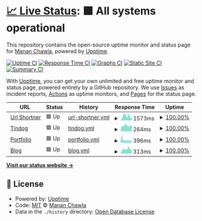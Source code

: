 # [📈 Live Status](https://mananchawla2005.github.io/upptime): <!--live status--> **🟩 All systems operational**

This repository contains the open-source uptime monitor and status page for [Manan Chawla](https://mananchawla.ml), powered by [Upptime](https://github.com/upptime/upptime).

[![Uptime CI](https://github.com/mananchawla2005/upptime/workflows/Uptime%20CI/badge.svg)](https://github.com/upptime/upptime/actions?query=workflow%3A%22Uptime+CI%22)
[![Response Time CI](https://github.com/mananchawla2005/upptime/workflows/Response%20Time%20CI/badge.svg)](https://github.com/upptime/upptime/actions?query=workflow%3A%22Response+Time+CI%22)
[![Graphs CI](https://github.com/mananchawla2005/upptime/workflows/Graphs%20CI/badge.svg)](https://github.com/upptime/upptime/actions?query=workflow%3A%22Graphs+CI%22)
[![Static Site CI](https://github.com/mananchawla2005/upptime/workflows/Static%20Site%20CI/badge.svg)](https://github.com/upptime/upptime/actions?query=workflow%3A%22Static+Site+CI%22)
[![Summary CI](https://github.com/mananchawla2005/upptime/workflows/Summary%20CI/badge.svg)](https://github.com/upptime/upptime/actions?query=workflow%3A%22Summary+CI%22)

With [Upptime](https://upptime.js.org), you can get your own unlimited and free uptime monitor and status page, powered entirely by a GitHub repository. We use [Issues](https://github.com/mananchawla2005/upptime/issues) as incident reports, [Actions](https://github.com/mananchawla2005/upptime/actions) as uptime monitors, and [Pages](https://mananchawla2005.github.io/upptime) for the status page.

<!--start: status pages-->
<!-- This summary is generated by Upptime (https://github.com/upptime/upptime) -->
<!-- Do not edit this manually, your changes will be overwritten -->
<!-- prettier-ignore -->
| URL | Status | History | Response Time | Uptime |
| --- | ------ | ------- | ------------- | ------ |
| <img alt="" src="https://favicons.githubusercontent.com/www.usrt.cf" height="13"> [Url Shortner](https://www.usrt.cf/) | 🟩 Up | [url-shortner.yml](https://github.com/mananchawla2005/upptime/commits/HEAD/history/url-shortner.yml) | <details><summary><img alt="Response time graph" src="./graphs/url-shortner/response-time-week.png" height="20"> 1573ms</summary><br><a href="https://status.mananchawla.ml/history/url-shortner"><img alt="Response time 2225" src="https://img.shields.io/endpoint?url=https%3A%2F%2Fraw.githubusercontent.com%2Fmananchawla2005%2Fupptime%2FHEAD%2Fapi%2Furl-shortner%2Fresponse-time.json"></a><br><a href="https://status.mananchawla.ml/history/url-shortner"><img alt="24-hour response time 2124" src="https://img.shields.io/endpoint?url=https%3A%2F%2Fraw.githubusercontent.com%2Fmananchawla2005%2Fupptime%2FHEAD%2Fapi%2Furl-shortner%2Fresponse-time-day.json"></a><br><a href="https://status.mananchawla.ml/history/url-shortner"><img alt="7-day response time 1573" src="https://img.shields.io/endpoint?url=https%3A%2F%2Fraw.githubusercontent.com%2Fmananchawla2005%2Fupptime%2FHEAD%2Fapi%2Furl-shortner%2Fresponse-time-week.json"></a><br><a href="https://status.mananchawla.ml/history/url-shortner"><img alt="30-day response time 2020" src="https://img.shields.io/endpoint?url=https%3A%2F%2Fraw.githubusercontent.com%2Fmananchawla2005%2Fupptime%2FHEAD%2Fapi%2Furl-shortner%2Fresponse-time-month.json"></a><br><a href="https://status.mananchawla.ml/history/url-shortner"><img alt="1-year response time 2225" src="https://img.shields.io/endpoint?url=https%3A%2F%2Fraw.githubusercontent.com%2Fmananchawla2005%2Fupptime%2FHEAD%2Fapi%2Furl-shortner%2Fresponse-time-year.json"></a></details> | <details><summary><a href="https://status.mananchawla.ml/history/url-shortner">100.00%</a></summary><a href="https://status.mananchawla.ml/history/url-shortner"><img alt="All-time uptime 99.96%" src="https://img.shields.io/endpoint?url=https%3A%2F%2Fraw.githubusercontent.com%2Fmananchawla2005%2Fupptime%2FHEAD%2Fapi%2Furl-shortner%2Fuptime.json"></a><br><a href="https://status.mananchawla.ml/history/url-shortner"><img alt="24-hour uptime 100.00%" src="https://img.shields.io/endpoint?url=https%3A%2F%2Fraw.githubusercontent.com%2Fmananchawla2005%2Fupptime%2FHEAD%2Fapi%2Furl-shortner%2Fuptime-day.json"></a><br><a href="https://status.mananchawla.ml/history/url-shortner"><img alt="7-day uptime 100.00%" src="https://img.shields.io/endpoint?url=https%3A%2F%2Fraw.githubusercontent.com%2Fmananchawla2005%2Fupptime%2FHEAD%2Fapi%2Furl-shortner%2Fuptime-week.json"></a><br><a href="https://status.mananchawla.ml/history/url-shortner"><img alt="30-day uptime 100.00%" src="https://img.shields.io/endpoint?url=https%3A%2F%2Fraw.githubusercontent.com%2Fmananchawla2005%2Fupptime%2FHEAD%2Fapi%2Furl-shortner%2Fuptime-month.json"></a><br><a href="https://status.mananchawla.ml/history/url-shortner"><img alt="1-year uptime 99.96%" src="https://img.shields.io/endpoint?url=https%3A%2F%2Fraw.githubusercontent.com%2Fmananchawla2005%2Fupptime%2FHEAD%2Fapi%2Furl-shortner%2Fuptime-year.json"></a></details>
| <img alt="" src="https://favicons.githubusercontent.com/tindog.mananchawla2005.repl.co" height="13"> [Tindog](https://tindog.mananchawla2005.repl.co/) | 🟩 Up | [tindog.yml](https://github.com/mananchawla2005/upptime/commits/HEAD/history/tindog.yml) | <details><summary><img alt="Response time graph" src="./graphs/tindog/response-time-week.png" height="20"> 264ms</summary><br><a href="https://status.mananchawla.ml/history/tindog"><img alt="Response time 608" src="https://img.shields.io/endpoint?url=https%3A%2F%2Fraw.githubusercontent.com%2Fmananchawla2005%2Fupptime%2FHEAD%2Fapi%2Ftindog%2Fresponse-time.json"></a><br><a href="https://status.mananchawla.ml/history/tindog"><img alt="24-hour response time 250" src="https://img.shields.io/endpoint?url=https%3A%2F%2Fraw.githubusercontent.com%2Fmananchawla2005%2Fupptime%2FHEAD%2Fapi%2Ftindog%2Fresponse-time-day.json"></a><br><a href="https://status.mananchawla.ml/history/tindog"><img alt="7-day response time 264" src="https://img.shields.io/endpoint?url=https%3A%2F%2Fraw.githubusercontent.com%2Fmananchawla2005%2Fupptime%2FHEAD%2Fapi%2Ftindog%2Fresponse-time-week.json"></a><br><a href="https://status.mananchawla.ml/history/tindog"><img alt="30-day response time 1105" src="https://img.shields.io/endpoint?url=https%3A%2F%2Fraw.githubusercontent.com%2Fmananchawla2005%2Fupptime%2FHEAD%2Fapi%2Ftindog%2Fresponse-time-month.json"></a><br><a href="https://status.mananchawla.ml/history/tindog"><img alt="1-year response time 608" src="https://img.shields.io/endpoint?url=https%3A%2F%2Fraw.githubusercontent.com%2Fmananchawla2005%2Fupptime%2FHEAD%2Fapi%2Ftindog%2Fresponse-time-year.json"></a></details> | <details><summary><a href="https://status.mananchawla.ml/history/tindog">100.00%</a></summary><a href="https://status.mananchawla.ml/history/tindog"><img alt="All-time uptime 99.96%" src="https://img.shields.io/endpoint?url=https%3A%2F%2Fraw.githubusercontent.com%2Fmananchawla2005%2Fupptime%2FHEAD%2Fapi%2Ftindog%2Fuptime.json"></a><br><a href="https://status.mananchawla.ml/history/tindog"><img alt="24-hour uptime 100.00%" src="https://img.shields.io/endpoint?url=https%3A%2F%2Fraw.githubusercontent.com%2Fmananchawla2005%2Fupptime%2FHEAD%2Fapi%2Ftindog%2Fuptime-day.json"></a><br><a href="https://status.mananchawla.ml/history/tindog"><img alt="7-day uptime 100.00%" src="https://img.shields.io/endpoint?url=https%3A%2F%2Fraw.githubusercontent.com%2Fmananchawla2005%2Fupptime%2FHEAD%2Fapi%2Ftindog%2Fuptime-week.json"></a><br><a href="https://status.mananchawla.ml/history/tindog"><img alt="30-day uptime 100.00%" src="https://img.shields.io/endpoint?url=https%3A%2F%2Fraw.githubusercontent.com%2Fmananchawla2005%2Fupptime%2FHEAD%2Fapi%2Ftindog%2Fuptime-month.json"></a><br><a href="https://status.mananchawla.ml/history/tindog"><img alt="1-year uptime 99.96%" src="https://img.shields.io/endpoint?url=https%3A%2F%2Fraw.githubusercontent.com%2Fmananchawla2005%2Fupptime%2FHEAD%2Fapi%2Ftindog%2Fuptime-year.json"></a></details>
| <img alt="" src="https://favicons.githubusercontent.com/mananchawla.ml" height="13"> [Portfolio](https://mananchawla.ml/index) | 🟩 Up | [portfolio.yml](https://github.com/mananchawla2005/upptime/commits/HEAD/history/portfolio.yml) | <details><summary><img alt="Response time graph" src="./graphs/portfolio/response-time-week.png" height="20"> 396ms</summary><br><a href="https://status.mananchawla.ml/history/portfolio"><img alt="Response time 407" src="https://img.shields.io/endpoint?url=https%3A%2F%2Fraw.githubusercontent.com%2Fmananchawla2005%2Fupptime%2FHEAD%2Fapi%2Fportfolio%2Fresponse-time.json"></a><br><a href="https://status.mananchawla.ml/history/portfolio"><img alt="24-hour response time 455" src="https://img.shields.io/endpoint?url=https%3A%2F%2Fraw.githubusercontent.com%2Fmananchawla2005%2Fupptime%2FHEAD%2Fapi%2Fportfolio%2Fresponse-time-day.json"></a><br><a href="https://status.mananchawla.ml/history/portfolio"><img alt="7-day response time 396" src="https://img.shields.io/endpoint?url=https%3A%2F%2Fraw.githubusercontent.com%2Fmananchawla2005%2Fupptime%2FHEAD%2Fapi%2Fportfolio%2Fresponse-time-week.json"></a><br><a href="https://status.mananchawla.ml/history/portfolio"><img alt="30-day response time 712" src="https://img.shields.io/endpoint?url=https%3A%2F%2Fraw.githubusercontent.com%2Fmananchawla2005%2Fupptime%2FHEAD%2Fapi%2Fportfolio%2Fresponse-time-month.json"></a><br><a href="https://status.mananchawla.ml/history/portfolio"><img alt="1-year response time 407" src="https://img.shields.io/endpoint?url=https%3A%2F%2Fraw.githubusercontent.com%2Fmananchawla2005%2Fupptime%2FHEAD%2Fapi%2Fportfolio%2Fresponse-time-year.json"></a></details> | <details><summary><a href="https://status.mananchawla.ml/history/portfolio">100.00%</a></summary><a href="https://status.mananchawla.ml/history/portfolio"><img alt="All-time uptime 83.26%" src="https://img.shields.io/endpoint?url=https%3A%2F%2Fraw.githubusercontent.com%2Fmananchawla2005%2Fupptime%2FHEAD%2Fapi%2Fportfolio%2Fuptime.json"></a><br><a href="https://status.mananchawla.ml/history/portfolio"><img alt="24-hour uptime 100.00%" src="https://img.shields.io/endpoint?url=https%3A%2F%2Fraw.githubusercontent.com%2Fmananchawla2005%2Fupptime%2FHEAD%2Fapi%2Fportfolio%2Fuptime-day.json"></a><br><a href="https://status.mananchawla.ml/history/portfolio"><img alt="7-day uptime 100.00%" src="https://img.shields.io/endpoint?url=https%3A%2F%2Fraw.githubusercontent.com%2Fmananchawla2005%2Fupptime%2FHEAD%2Fapi%2Fportfolio%2Fuptime-week.json"></a><br><a href="https://status.mananchawla.ml/history/portfolio"><img alt="30-day uptime 99.94%" src="https://img.shields.io/endpoint?url=https%3A%2F%2Fraw.githubusercontent.com%2Fmananchawla2005%2Fupptime%2FHEAD%2Fapi%2Fportfolio%2Fuptime-month.json"></a><br><a href="https://status.mananchawla.ml/history/portfolio"><img alt="1-year uptime 83.26%" src="https://img.shields.io/endpoint?url=https%3A%2F%2Fraw.githubusercontent.com%2Fmananchawla2005%2Fupptime%2FHEAD%2Fapi%2Fportfolio%2Fuptime-year.json"></a></details>
| <img alt="" src="https://favicons.githubusercontent.com/blog.mananchawla.ml" height="13"> [Blog](https://blog.mananchawla.ml/) | 🟩 Up | [blog.yml](https://github.com/mananchawla2005/upptime/commits/HEAD/history/blog.yml) | <details><summary><img alt="Response time graph" src="./graphs/blog/response-time-week.png" height="20"> 313ms</summary><br><a href="https://status.mananchawla.ml/history/blog"><img alt="Response time 384" src="https://img.shields.io/endpoint?url=https%3A%2F%2Fraw.githubusercontent.com%2Fmananchawla2005%2Fupptime%2FHEAD%2Fapi%2Fblog%2Fresponse-time.json"></a><br><a href="https://status.mananchawla.ml/history/blog"><img alt="24-hour response time 493" src="https://img.shields.io/endpoint?url=https%3A%2F%2Fraw.githubusercontent.com%2Fmananchawla2005%2Fupptime%2FHEAD%2Fapi%2Fblog%2Fresponse-time-day.json"></a><br><a href="https://status.mananchawla.ml/history/blog"><img alt="7-day response time 313" src="https://img.shields.io/endpoint?url=https%3A%2F%2Fraw.githubusercontent.com%2Fmananchawla2005%2Fupptime%2FHEAD%2Fapi%2Fblog%2Fresponse-time-week.json"></a><br><a href="https://status.mananchawla.ml/history/blog"><img alt="30-day response time 330" src="https://img.shields.io/endpoint?url=https%3A%2F%2Fraw.githubusercontent.com%2Fmananchawla2005%2Fupptime%2FHEAD%2Fapi%2Fblog%2Fresponse-time-month.json"></a><br><a href="https://status.mananchawla.ml/history/blog"><img alt="1-year response time 384" src="https://img.shields.io/endpoint?url=https%3A%2F%2Fraw.githubusercontent.com%2Fmananchawla2005%2Fupptime%2FHEAD%2Fapi%2Fblog%2Fresponse-time-year.json"></a></details> | <details><summary><a href="https://status.mananchawla.ml/history/blog">100.00%</a></summary><a href="https://status.mananchawla.ml/history/blog"><img alt="All-time uptime 99.98%" src="https://img.shields.io/endpoint?url=https%3A%2F%2Fraw.githubusercontent.com%2Fmananchawla2005%2Fupptime%2FHEAD%2Fapi%2Fblog%2Fuptime.json"></a><br><a href="https://status.mananchawla.ml/history/blog"><img alt="24-hour uptime 100.00%" src="https://img.shields.io/endpoint?url=https%3A%2F%2Fraw.githubusercontent.com%2Fmananchawla2005%2Fupptime%2FHEAD%2Fapi%2Fblog%2Fuptime-day.json"></a><br><a href="https://status.mananchawla.ml/history/blog"><img alt="7-day uptime 100.00%" src="https://img.shields.io/endpoint?url=https%3A%2F%2Fraw.githubusercontent.com%2Fmananchawla2005%2Fupptime%2FHEAD%2Fapi%2Fblog%2Fuptime-week.json"></a><br><a href="https://status.mananchawla.ml/history/blog"><img alt="30-day uptime 100.00%" src="https://img.shields.io/endpoint?url=https%3A%2F%2Fraw.githubusercontent.com%2Fmananchawla2005%2Fupptime%2FHEAD%2Fapi%2Fblog%2Fuptime-month.json"></a><br><a href="https://status.mananchawla.ml/history/blog"><img alt="1-year uptime 99.98%" src="https://img.shields.io/endpoint?url=https%3A%2F%2Fraw.githubusercontent.com%2Fmananchawla2005%2Fupptime%2FHEAD%2Fapi%2Fblog%2Fuptime-year.json"></a></details>

<!--end: status pages-->

[**Visit our status website →**](https://mananchawla2005.github.io/upptime)

## 📄 License

- Powered by: [Upptime](https://github.com/upptime/upptime)
- Code: [MIT](./LICENSE) © [Manan Chawla](https://mananchawla.ml)
- Data in the `./history` directory: [Open Database License](https://opendatacommons.org/licenses/odbl/1-0/)
